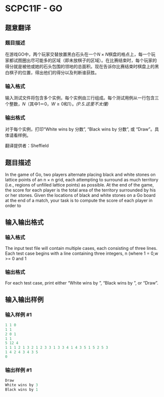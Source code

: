# SCPC11F - GO

## 题意翻译

### 题目描述

在游戏GO中，两个玩家交替放置黑白石头在一个$N×N$棋盘的格点上，每一个玩家都试图圈出尽可能多的区域（即未放棋子的区域）。在比赛结束时，每个玩家的得分就是被他或她的石头包围的领地的总面积。现在告诉你比赛结束时棋盘上的黑白棋子的位置，得出他们的得分以及判断谁获胜。

### 输入格式

输入测试文件将包含多个实例，每个实例由三行组成。每个测试用例从一行包含三个整数，$N$（其中$1$＝$0$，$W≥0$和$1$）。*(P.S.这里不太懂)*

### 输出格式

对于每个实例，打印“White wins by 分数”, “Black wins by 分数”, 或 “Draw”。具体请看样例。

翻译提供者：Sheffield

## 题目描述

In the game of Go, two players alternate placing black and white stones on lattice points of an n × n grid, each attempting to surround as much territory (i.e., regions of unfilled lattice points) as possible. At the end of the game, the score for each player is the total area of the territory surrounded by his or her stones. Given the locations of black and white stones on a Go board at the end of a match, your task is to compute the score of each player in order to

## 输入输出格式

### 输入格式

The input test file will contain multiple cases, each consisting of three lines. Each test case begins with a line containing three integers, n (where 1 = 0,w >= 0 and 1

### 输出格式

For each test case, print either “White wins by ”, “Black wins by ”, or “Draw”.

## 输入输出样例

### 输入样例 #1

```cpp
1 1 0
1 1
2 0 1
1 1
5 12 4
1 1 1 2 1 3 2 1 2 3 3 1 3 3 4 1 4 3 5 1 5 2 5 3
1 4 2 4 3 4 3 5
0
```


### 输出样例 #1

```cpp
Draw
White wins by 3
Black wins by 1
```


